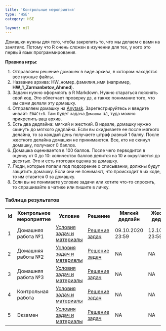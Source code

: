 ```yaml
---
title: 'Контрольные мероприятия'
type: 'HSE'
category: HSE

layout: nil
---
```


Домашки нужны для того, чтобы закрепить то, что мы делаем с вами на занятиях. Потому что R очень сложен в изучении для тех, у кого это первый язык программирования. 

__Правила игры:__

1. Отправляем решение домашек в виде архива, в котором находятся все нужные файлы.
2. Название архива: HW_номер_фамилия_имя (например, __HW_1_Zarmanbetov_Ahmed__).
3. Задачи нужно оформлять в R Markdown. Нужно стараться пояснять свой код. Это облегчает проверку дз, а также понимание того, что вы сами делали эту домашку.
4. Отправляем домашку на [Anytask](https://anytask.org/). Зарегестрируйтесь и введите инвайт: `E0ACtc8`. Там будет задача `Домашка №1`, туда можно прикрепить ваш архив.
5. Есть два дедлайна: мягкий и жесткий. В идеале, домашку нужно скинуть до мягкого дедлайна. Если вы скидываете ее после мягкого делайна, то за каждый день получаете штраф равный 1 баллу. После жесткого делайна домашки не принимаются. Все, кто не скинул домашку, получают 0 баллов.
6. Домашка оценивается в 100 баллов. После чего перводится в оценку от 0 до 10: количество баллов делится на 10 и округляется до десятых. Это и есть итоговая оценка за домашку.
7. Люди, которые попали под подозрение о списывании, должны будут защитить домашку. Если они не понимают, что происходит в их коде, то им ставится 0 за домашку. 
8. Если вы не понимаете условие задачи или хотите что-то спросить, то спрашивайте в чатике или пишите в личку. 

### Таблица результатов

<!---  
Результаты домашек будут в гугл-таблице по [ссылке]().
-->

<table id="t01">
  <tr>
    <th> Id </th>
    <th> Контрольное мероприятие </th>
    <th> Условие </th>
    <th> Решение </th>
    <th> Мягкий дедлайн </th>
    <th> Жесткий дедлайн </th>
  </tr>
  <tr>
    <td> 1 </td>
    <td> Домашняя работа №1 </td>
    <td> <a href="https://ahmedushka7.github.io/R/homeworks/hw1/hw1.html" target="_blank"> Условия задач и материалы</a> </td>
    <td> <a href=""> Решение задач </a> </td>
    <td> 09.10.2020 23:59 </td>
    <td> 12.10.2019 23:59 </td>
  </tr>
  <tr>
    <td> 2 </td>
    <td> Домашняя работа №2 </td>
    <td> <a href="" target="_blank"> Условия задач и материалы </a> </td>
    <td> <a href="" target="_blank"> Решение задач </a> </td>
    <td> NA </td>
    <td> NA </td>
  </tr>
  <tr>
    <td> 3 </td>
    <td> Домашняя работа №3 </td>
    <td> <a href="" target="_blank"> Условия задач и материалы </a> </td>
    <td> <a href="" target="_blank"> Решение задач </a> </td>
    <td> NA </td>
    <td> NA </td>
  </tr>
  <tr>
    <td> 4 </td>
    <td> Контрольная работа </td>
    <td> <a href="https://ahmedushka7.github.io/R/homeworks/test/test.html" target="_blank"> Условия задач и материалы </a> </td>
    <td> <a href="https://ahmedushka7.github.io/R/homeworks/test/test_solution.html" target="_blank"> Решение задач </a> </td>
    <td> NA </td>
    <td> NA </td>
  </tr>
  <tr>
    <td> 5 </td>
    <td> Экзамен </td>
    <td> <a href="" target="_blank"> Условия задач и материалы </a> </td>
    <td> <a href="" target="_blank"> Решение задач </a> </td>
    <td> NA </td>
    <td> NA </td>
  </tr>
</table>
